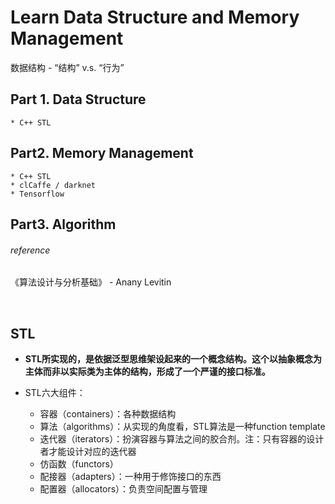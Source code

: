 # Learn Data Structure and Memory Management
数据结构 - “结构” v.s. “行为”

## Part 1. Data Structure
    * C++ STL

## Part2. Memory Management
    * C++ STL
    * clCaffe / darknet
    * Tensorflow

## Part3. Algorithm

###### reference
《算法设计与分析基础》 - Anany Levitin

<br>

## STL

* **STL所实现的，是依据泛型思维架设起来的一个概念结构。这个以抽象概念为主体而非以实际类为主体的结构，形成了一个严谨的接口标准。**

* STL六大组件：　　
    * 容器（containers）：各种数据结构
    * 算法（algorithms）：从实现的角度看，STL算法是一种function template
    * 迭代器（iterators）：扮演容器与算法之间的胶合剂。注：只有容器的设计者才能设计对应的迭代器
    * 仿函数（functors）
    * 配接器（adapters）：一种用于修饰接口的东西
    * 配置器（allocators）：负责空间配置与管理
